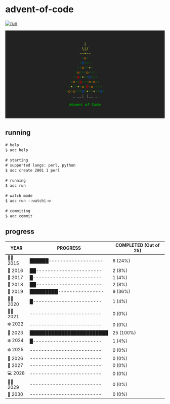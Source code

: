 # advent-of-code

[![run](https://github.com/matheusaraujo/advent-of-code/actions/workflows/run.yaml/badge.svg?branch=main)](https://github.com/matheusaraujo/advent-of-code/actions/workflows/run.yaml)

![AOC](docs/logo.png)

## running

``` {.bash}
# help
$ aoc help

# starting
# supported langs: perl, python
$ aoc create 2001 1 perl

# running
$ aoc run

# watch mode
$ aoc run --watch|-w

# commiting
$ aoc commit
```

## progress

<!-- progress-begin -->

| YEAR          | PROGRESS                      | COMPLETED (Out of 25) |
|---------------|-------------------------------|-----------------------|
| 👩‍💻 2015 | ██████------------------- | 6 (24%) |
| 🎉 2016 | ██----------------------- | 2 (8%) |
| 🎅 2017 | █------------------------ | 1 (4%) |
| 🎄 2018 | ██----------------------- | 2 (8%) |
| 🎄 2019 | █████████---------------- | 9 (36%) |
| 🧑‍🎄 2020 | █------------------------ | 1 (4%) |
| 🧑‍💻 2021 | ------------------------- | 0 (0%) |
| ❄️ 2022 | ------------------------- | 0 (0%) |
| 🎁 2023 | █████████████████████████ | 25 (100%) |
| ❄️ 2024 | █------------------------ | 1 (4%) |
| ❄️ 2025 | ------------------------- | 0 (0%) |
| 🎅 2026 | ------------------------- | 0 (0%) |
| 🎁 2027 | ------------------------- | 0 (0%) |
| 💻 2028 | ------------------------- | 0 (0%) |
| 👨‍💻 2029 | ------------------------- | 0 (0%) |
| 🎁 2030 | ------------------------- | 0 (0%) |
<!-- progress-end -->
